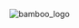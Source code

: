 ![bamboo_logo](https://raw.githubusercontent.com/GoekeLab/bamboo/master/transparent-bamboo.png?token=AGA7DTEHZPTWADP4YJA6AJS6UZVYK)
